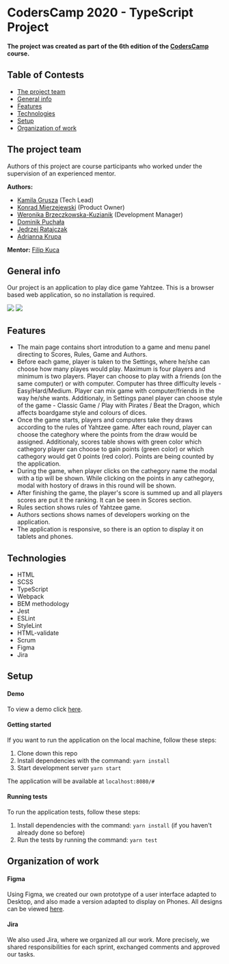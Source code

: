 # CodersCamp 2020 - TypeScript Project

**The project was created as part of the 6th edition of the [CodersCamp](https://coderscamp.pl/) course.**

## Table of Contests
- [The project team](#the-project-team)
- [General info](#general-info)
- [Features](#features)
- [Technologies](#technologies)
- [Setup](#setup)
- [Organization of work](#organization-of-work)

## The project team
Authors of this project are course participants who worked under the supervision of an experienced mentor.

**Authors:**
-	[Kamila Grusza](https://github.com/kami3la) (Tech Lead)
-	[Konrad Mierzejewski](https://github.com/KonradMierzejewski) (Product Owner)
-	[Weronika Brzeczkowska-Kuzianik](https://github.com/brzeczkowskaw) (Development Manager)
-   [Dominik Puchała](https://github.com/Suegro24) 
-	[Jędrzej Ratajczak](https://github.com/Mrozelek)
-	[Adrianna Krupa](https://github.com/adax10/)

**Mentor:** [Filip Kuca](https://github.com/ruljin) 

## General info
Our project is an application to play dice game Yahtzee. This is a browser based web application, so no installation is required. 

<img src="https://res.cloudinary.com/ded5al291/image/upload/v1613255903/CodersCamp%20projekt%201%2C%20wizytowka/screen1_nbgwoc.jpg">
<img src="https://res.cloudinary.com/ded5al291/image/upload/v1613256346/CodersCamp%20projekt%201%2C%20wizytowka/screen2_wbntmo.jpg">

## Features
-	The main page contains short introdution to a game and menu panel directing to Scores, Rules, Game and Authors.
-	Before each game, player is taken to the Settings, where he/she can choose how many playes would play. Maximum is four players and minimum is two players. Player can choose to play with a friends (on the same computer) or with computer. Computer has three difficulty levels - Easy/Hard/Medium. Player can mix game with computer/friends in the way he/she wants. Additionaly, in Settings panel player can choose style of the game - Classic Game / Play with Pirates / Beat the Dragon, which affects boardgame style and colours of dices. 
-	Once the game starts, players and computers take they draws according to the rules of Yahtzee game. After each round, player can choose the categhory where the points from the draw would be assigned. Additionaly, scores table shows with green color which cathegory player can choose to gain points (green color) or which cathegory would get 0 points (red color). Points are being counted by the application.
-   During the game, when player clicks on the cathegory name the modal with a tip will be shown. While clicking on the points in any cathegory, modal with hostory of draws in this round will be shown. 
-	After finishing the game, the player's score is summed up and all players scores are put it the ranking. It can be seen in Scores section. 
-   Rules section shows rules of Yahtzee game. 
-   Authors sections shows names of developers working on the application.
-	The application is responsive, so there is an option to display it on tablets and phones.

## Technologies
-	HTML
-	SCSS
-	TypeScript
-   Webpack
-   BEM methodology
-   Jest
-   ESLint
-   StyleLint
-   HTML-validate
-   Scrum
-   Figma
-   Jira

## Setup
#### Demo
To view a demo click [here](https://ruljin.github.io/CodersCamp2020.Project.TypeScript.YahtzeeGame/).

#### Getting started
If you want to run the application on the local machine, follow these steps:
1. Clone down this repo
2. Install dependencies with the command: `yarn install`
3. Start development server `yarn start` 

The application will be available at `localhost:8080/#`

#### Running tests
To run the application tests, follow these steps:
1. Install dependencies with the command: `yarn install` (if you haven't already done so before)
2. Run the tests by running the command: `yarn test`

## Organization of work
#### Figma
Using Figma, we created our own prototype of a user interface adapted to Desktop, and also made a version adapted to display on Phones. All designs can be viewed [here](https://www.figma.com/file/czhzeRuTVklI2ugoefPEbG/Yahtzee?node-id=0%3A1).
#### Jira
We also used Jira, where we organized all our work. More precisely, we shared responsibilities for each sprint, exchanged comments and approved our tasks.
